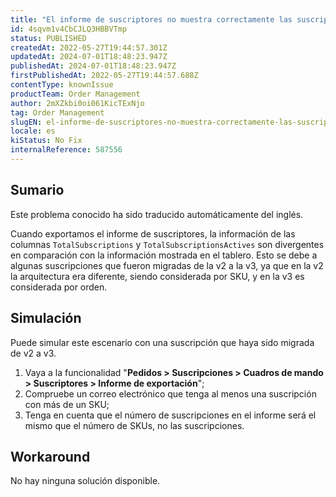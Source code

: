 ```yaml
---
title: "El informe de suscriptores no muestra correctamente las suscripciones activas"
id: 4sqvm1v4CbCJLQ3HBBVTmp
status: PUBLISHED
createdAt: 2022-05-27T19:44:57.301Z
updatedAt: 2024-07-01T18:48:23.947Z
publishedAt: 2024-07-01T18:48:23.947Z
firstPublishedAt: 2022-05-27T19:44:57.688Z
contentType: knownIssue
productTeam: Order Management
author: 2mXZkbi0oi061KicTExNjo
tag: Order Management
slugEN: el-informe-de-suscriptores-no-muestra-correctamente-las-suscripciones-activas
locale: es
kiStatus: No Fix
internalReference: 587556
---
```


## Sumario

<div class="alert alert-info">
  <p>Este problema conocido ha sido traducido automáticamente del inglés.</p>
</div>


Cuando exportamos el informe de suscriptores, la información de las columnas `TotalSubscriptions` y `TotalSubscriptionsActives` son divergentes en comparación con la información mostrada en el tablero.
Esto se debe a algunas suscripciones que fueron migradas de la v2 a la v3, ya que en la v2 la arquitectura era diferente, siendo considerada por SKU, y en la v3 es considerada por orden.



## Simulación


Puede simular este escenario con una suscripción que haya sido migrada de v2 a v3.

1. Vaya a la funcionalidad "**Pedidos > Suscripciones > Cuadros de mando > Suscriptores > Informe de exportación**";
2. Compruebe un correo electrónico que tenga al menos una suscripción con más de un SKU;
3. Tenga en cuenta que el número de suscripciones en el informe será el mismo que el número de SKUs, no las suscripciones.



## Workaround


No hay ninguna solución disponible.

